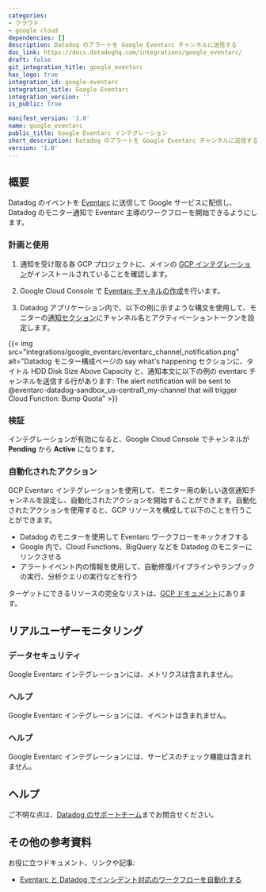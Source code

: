 ```yaml
---
categories:
- クラウド
- google cloud
dependencies: []
description: Datadog のアラートを Google Eventarc チャンネルに送信する
doc_link: https://docs.datadoghq.com/integrations/google_eventarc/
draft: false
git_integration_title: google_eventarc
has_logo: true
integration_id: google-eventarc
integration_title: Google Eventarc
integration_version: ''
is_public: true

manifest_version: '1.0'
name: google_eventarc
public_title: Google Eventarc インテグレーション
short_description: Datadog のアラートを Google Eventarc チャンネルに送信する
version: '1.0'
---
```


<!--  SOURCED FROM https://github.com/DataDog/dogweb -->
## 概要

Datadog のイベントを [Eventarc][1] に送信して Google サービスに配信し、Datadog のモニター通知で Eventarc 主導のワークフローを開始できるようにします。

### 計画と使用

1. 通知を受け取る各 GCP プロジェクトに、メインの [GCP インテグレーション][2]がインストールされていることを確認します。

2. Google Cloud Console で [Eventarc チャネルの作成][3]を行います。

3. Datadog アプリケーション内で、以下の例に示すような構文を使用して、モニターの[通知セクション][4]にチャンネル名とアクティベーショントークンを設定します。

{{< img src="integrations/google_eventarc/eventarc_channel_notification.png" alt="Datadog モニター構成ページの say what's happening セクションに、タイトル HDD Disk Size Above Capacity と、通知本文に以下の例の eventarc チャンネルを送信する行があります: The alert notification will be sent to @eventarc-datadog-sandbox_us-central1_my-channel that will trigger Cloud Function: Bump Quota" >}}

### 検証

インテグレーションが有効になると、Google Cloud Console でチャンネルが **Pending** から **Active** になります。

### 自動化されたアクション

GCP Eventarc インテグレーションを使用して、モニター用の新しい送信通知チャンネルを設定し、自動化されたアクションを開始することができます。自動化されたアクションを使用すると、GCP リソースを構成して以下のことを行うことができます。

  - Datadog のモニターを使用して Eventarc ワークフローをキックオフする
  - Google 内で、Cloud Functions、BigQuery などを Datadog のモニターにリンクさせる
  - アラートイベント内の情報を使用して、自動修復パイプラインやランブックの実行、分析クエリの実行などを行う

ターゲットにできるリソースの完全なリストは、[GCP ドキュメント][5]にあります。

## リアルユーザーモニタリング

### データセキュリティ

Google Eventarc インテグレーションには、メトリクスは含まれません。

### ヘルプ

Google Eventarc インテグレーションには、イベントは含まれません。

### ヘルプ

Google Eventarc インテグレーションには、サービスのチェック機能は含まれません。

## ヘルプ

ご不明な点は、[Datadog のサポートチーム][6]までお問合せください。

## その他の参考資料

お役に立つドキュメント、リンクや記事:

- [Eventarc と Datadog でインシデント対応のワークフローを自動化する][7]

[1]: https://cloud.google.com/eventarc/docs
[2]: https://docs.datadoghq.com/ja/integrations/google_cloud_platform/
[3]: https://cloud.google.com/eventarc/docs/third-parties/create-channels
[4]: https://docs.datadoghq.com/ja/monitors/notify/
[5]: https://cloud.google.com/eventarc/docs/targets
[6]: https://docs.datadoghq.com/ja/help/
[7]: https://www.datadoghq.com/blog/incident-response-eventarc-datadog/
